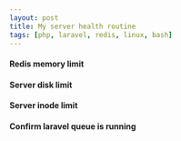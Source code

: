 ```yaml
---
layout: post
title: My server health routine
tags: [php, laravel, redis, linux, bash]
---
```


#### Redis memory limit

#### Server disk limit

#### Server inode limit

#### Confirm laravel queue is running